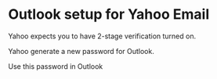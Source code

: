 # Outlook setup for Yahoo Email

Yahoo expects you to have 2-stage verification turned on.&#x20;

Yahoo generate a new password for Outlook.

Use this password in Outlook
